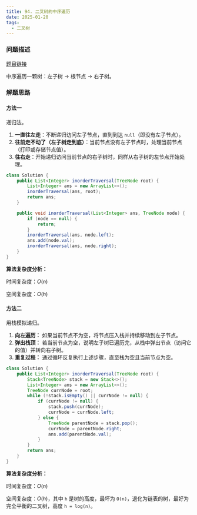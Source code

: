 ```yaml
---
title: 94. 二叉树的中序遍历
date: 2025-01-20
tags:
  - 二叉树
---
```


### 问题描述

[题目链接](https://leetcode.cn/problems/binary-tree-inorder-traversal/description/)

中序遍历一颗树：左子树 -> 根节点 -> 右子树。

### 解题思路

#### 方法一

递归法。

1. **一直往左走**：不断递归访问左子节点，直到到达 `null`（即没有左子节点）。
2. **往前走不动了（左子树走到底）**：当前节点没有左子节点时，处理当前节点（打印或存储节点值）。
3. **往右走**：开始递归访问当前节点的右子树时，同样从右子树的左节点开始处理。

```java
class Solution {
    public List<Integer> inorderTraversal(TreeNode root) {
        List<Integer> ans = new ArrayList<>();
        inorderTraversal(ans, root);
        return ans;
    }

    public void inorderTraversal(List<Integer> ans, TreeNode node) {
        if (node == null) {
            return;
        }
        inorderTraversal(ans, node.left);
        ans.add(node.val);
        inorderTraversal(ans, node.right);
    }
}
```

**算法复杂度分析：**

时间复杂度：$O(n)$

空间复杂度：$O(h)$

#### 方法二

用栈模拟递归。

1. **向左遍历：** 如果当前节点不为空，将节点压入栈并持续移动到左子节点。
2. **弹出栈顶：** 若当前节点为空，说明左子树已遍历完，从栈中弹出节点（访问它的值）并转向右子树。
3. **重复过程：** 通过循环反复执行上述步骤，直至栈为空且当前节点为空。

```java
class Solution {
    public List<Integer> inorderTraversal(TreeNode root) {
        Stack<TreeNode> stack = new Stack<>();
        List<Integer> ans = new ArrayList<>();
        TreeNode currNode = root;
        while (!stack.isEmpty() || currNode != null) {
            if (currNode != null) {
                stack.push(currNode);
                currNode = currNode.left;
            } else {
                TreeNode parentNode = stack.pop();
                currNode = parentNode.right;
                ans.add(parentNode.val);
            }
        }
        return ans;
    }
}
```

**算法复杂度分析：**

时间复杂度：$O(n)$

空间复杂度：$O(h)$，其中 `h` 是树的高度，最坏为 `O(n)`，退化为链表的树，最好为完全平衡的二叉树，高度 `h = log(n)`。


